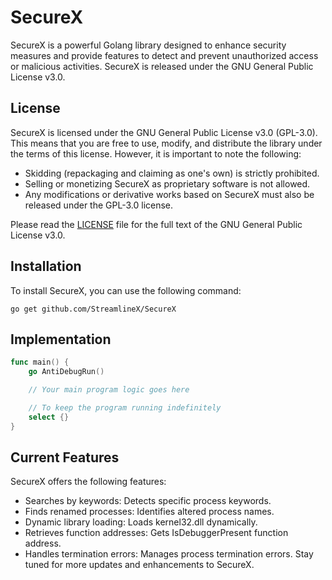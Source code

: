 # SecureX

SecureX is a powerful Golang library designed to enhance security measures and provide features to detect and prevent unauthorized access or malicious activities. SecureX is released under the GNU General Public License v3.0.

## License

SecureX is licensed under the GNU General Public License v3.0 (GPL-3.0). This means that you are free to use, modify, and distribute the library under the terms of this license. However, it is important to note the following:

- Skidding (repackaging and claiming as one's own) is strictly prohibited.
- Selling or monetizing SecureX as proprietary software is not allowed.
- Any modifications or derivative works based on SecureX must also be released under the GPL-3.0 license.

Please read the [LICENSE](LICENSE) file for the full text of the GNU General Public License v3.0.

## Installation

To install SecureX, you can use the following command:

```shell
go get github.com/StreamlineX/SecureX
```

## Implementation

```go
func main() {
	go AntiDebugRun()

	// Your main program logic goes here

	// To keep the program running indefinitely
	select {}
}
```

## Current Features

SecureX offers the following features:
- Searches by keywords: Detects specific process keywords.
- Finds renamed processes: Identifies altered process names.
- Dynamic library loading: Loads kernel32.dll dynamically.
- Retrieves function addresses: Gets IsDebuggerPresent function address.
- Handles termination errors: Manages process termination errors.
Stay tuned for more updates and enhancements to SecureX.

